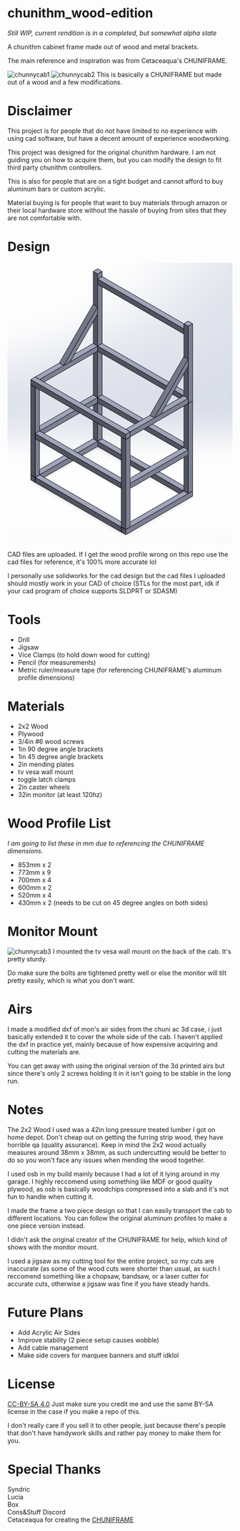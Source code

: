 # chunithm_wood-edition
*Still WIP, current rendition is in a completed, but somewhat alpha state*

A chunithm cabinet frame made out of wood and metal brackets.

The main reference and inspiration was from Cetaceaqua's CHUNIFRAME.

![chunnycab1](https://github.com/peekfroggit/chunithm_wood-edition/blob/main/pics/chunnycab1.jpg)
![chunnycab2](https://github.com/peekfroggit/chunithm_wood-edition/blob/main/pics/chunnycab2.jpg)
This is basically a CHUNIFRAME but made out of a wood and a few modifications.

# Disclaimer
This project is for people that do not have limited to no experience with using cad software, but have a decent amount of experience woodworking.

This project was designed for the original chunithm hardware. I am not guiding you on how to acquire them, but you can modify the design to fit
third party chunithm controllers.

This is also for people that are on a tight budget and cannot afford to buy aluminum bars or custom acrylic.

Material buying is for people that want to buy materials through amazon or their local hardware store without the hassle of buying from sites
that they are not comfortable with.

# Design
![chunny full cab](https://github.com/peekfroggit/chunithm-wood-edition/blob/main/pics/chunny%20full%20cab.png)

CAD files are uploaded. If I get the wood profile wrong on this repo use the cad files for reference, it's 100% more accurate lol

I personally use solidworks for the cad design but the cad files I uploaded should mostly work in your CAD of choice (STLs for the most part, idk if your
cad program of choice supports SLDPRT or SDASM)


# Tools
* Drill
* Jigsaw
* Vice Clamps (to hold down wood for cutting)
* Pencil (for measurements)
* Metric ruler/measure tape (for referencing CHUNIFRAME's aluminum profile dimensions)

# Materials
* 2x2 Wood
* Plywood
* 3/4in #6 wood screws
* 1in 90 degree angle brackets
* 1in 45 degree angle brackets
* 2in mending plates
* tv vesa wall mount
* toggle latch clamps
* 2in caster wheels
* 32in monitor (at least 120hz)

# Wood Profile List
*I am going to list these in mm due to referencing the CHUNIFRAME dimensions.*

* 853mm x 2
* 773mm x 9
* 700mm x 4
* 600mm x 2
* 520mm x 4
* 430mm x 2 (needs to be cut on 45 degree angles on both sides)

# Monitor Mount
![chunnycab3](https://github.com/peekfroggit/chunithm_wood-edition/blob/main/pics/chunnycab3.jpg)
I mounted the tv vesa wall mount on the back of the cab. It's pretty sturdy.

Do make sure the bolts are tightened pretty well or else the monitor will tilt pretty easily, which is
what you don't want.

# Airs
I made a modified dxf of mon's air sides from the chuni ac 3d case, i just basically extended it to cover the whole side of the cab. I haven't applied the dxf in practice yet, mainly because of how
expensive acquiring and cutting the materials are.

You can get away with using the original version of the 3d printed airs but since there's only 2 screws holding it in it isn't going to be stable in the long run.

# Notes
The 2x2 Wood I used was a 42in long pressure treated lumber I got on home depot. Don't cheap out on getting the furring strip wood, they have horrible qa (quality assurance).
Keep in mind the 2x2 wood actually measures around 38mm x 38mm, as such undercutting would be better to do so you won't face any issues when mending the wood together.

I used osb in my build mainly because I had a lot of it lying around in my garage. I highly reccomend using something like MDF or good quality plywood, as osb is basically
woodchips compressed into a slab and it's not fun to handle when cutting it.

I made the frame a two piece design so that I can easily transport the cab to different locations. You can follow the original aluminum profiles to make a one piece version instead.

I didn't ask the original creator of the CHUNIFRAME for help, which kind of shows with the monitor mount.

I used a jigsaw as my cutting tool for the entire project, so my cuts are inaccurate (as some of the wood cuts were shorter than usual, as such I reccomend something like a
chopsaw, bandsaw, or a laser cutter for accurate cuts, otherwise a jigsaw was fine if you have steady hands.

# Future Plans
* Add Acrylic Air Sides
* Improve stability (2 piece setup causes wobble)
* Add cable management
* Make side covers for marquee banners and stuff idklol

# License
[CC-BY-SA 4.0](https://creativecommons.org/licenses/by-sa/4.0/)
Just make sure you credit me and use the same BY-SA license in the case if you make a repo of this.

I don't really care if you sell it to other people, just because there's people that don't have handywork skills and rather
pay money to make them for you.


# Special Thanks
Syndric  
Lucia  
Box  
Cons&Stuff Discord  
Cetaceaqua for creating the [CHUNIFRAME](https://github.com/Cetaceaqua/CHUNIFRAME)
